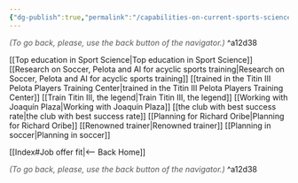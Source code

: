 ```yaml
---
{"dg-publish":true,"permalink":"/capabilities-on-current-sports-sciences/"}
---
```




<div class="transclusion internal-embed is-loaded"><div class="markdown-embed">




<font color="#595959">*(To go back, please, use the back button of the navigator.)*</font> 
^a12d38



</div></div>


[[Top education in Sport Science|Top education in Sport Science]]
[[Research on Soccer, Pelota and AI for acyclic sports training|Research on Soccer, Pelota and AI for acyclic sports training]]
[[trained in the Titin III Pelota Players Training Center|trained in the Titin III Pelota Players Training Center]]
[[Train Titin III, the legend|Train Titin III, the legend]]
[[Working with Joaquín Plaza|Working with Joaquín Plaza]]
[[the club with best success rate|the club with best success rate]]
[[Planning for Richard Oribe|Planning for Richard Oribe]]
[[Renowned trainer|Renowned trainer]]
[[Planning in soccer|Planning in soccer]]



<div class="transclusion internal-embed is-loaded"><div class="markdown-embed">





[[Index#Job offer fit|<-- Back Home]]

<div class="transclusion internal-embed is-loaded"><div class="markdown-embed">




<font color="#595959">*(To go back, please, use the back button of the navigator.)*</font> 
^a12d38



</div></div>


</div></div>

